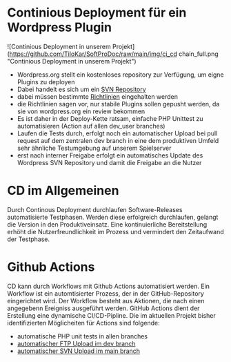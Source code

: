 # Continious Deployment für ein Wordpress Plugin
![Continious Deployment in unserem Projekt](https://github.com/TiloKar/SoftProDoc/raw/main/img/ci_cd chain_full.png "Continious Deployment in unserem Projekt")
* Wordpress.org stellt ein kostenloses repository zur Verfügung, um eigne Plugins zu deployen
* Dabei handelt es sich um ein [SVN Repository](https://developer.wordpress.org/plugins/wordpress-org/how-to-use-subversion/)
* dabei müssen bestimmte [Richtlinien](https://wordpress.org/plugins/developers/) eingehalten werden
* die Richtlinien sagen vor, nur stabile Plugins sollen gepusht werden, da sie von wordpress.org ein review bekommen
* Es ist daher in der Deploy-Kette ratsam, einfache PHP Unittest zu automatisieren (Action auf allen dev_user branches)
* Laufen die Tests durch, erfolgt noch ein automatischer Upload bei pull request auf dem zentralen dev branch in eine dem produktiven Umfeld sehr ähnliche Testumgebung auf unserem Spielserver 
* erst nach interner Freigabe erfolgt ein automatisches Update des Wordpress SVN Repository und damit die Freigabe an die Nutzer

# CD im Allgemeinen
Durch Continous Deployment durchlaufen Software-Releases automatisierte Testphasen. Werden diese erfolgreich durchlaufen, gelangt die Version in den Produktiveinsatz. Eine kontinuierliche Bereitstellung erhöht die Nutzerfreundlichkeit im Prozess und vermindert den Zeitaufwand der Testphase.

# Github Actions
CD kann durch Workflows mit Github Actions automatisiert werden. Ein Workflow ist ein automtisierter Prozess, der in der GitHub-Repository eingerichtet wird. Der Workflow besteht aus Aktionen, die nach einen angegebenn Ereigniss ausgeführt werden. GitHub Actions dient der Erstellung eine dynamische CI/CD-Pipline.
Die im aktuellen Projekt bisher identifizierten Möglicheiten für Actions sind folgende: 
* automatische PHP unit tests in allen branches
* [automatischer FTP Upload im dev branch](https://github.com/TiloKar/SoftProPlugin/blob/dev/.github/workflows/ftpPush.yml)
* [automatischer SVN Upload im main branch](https://github.com/TiloKar/SoftProPlugin/blob/dev/.github/workflows/WPPush.yml)
